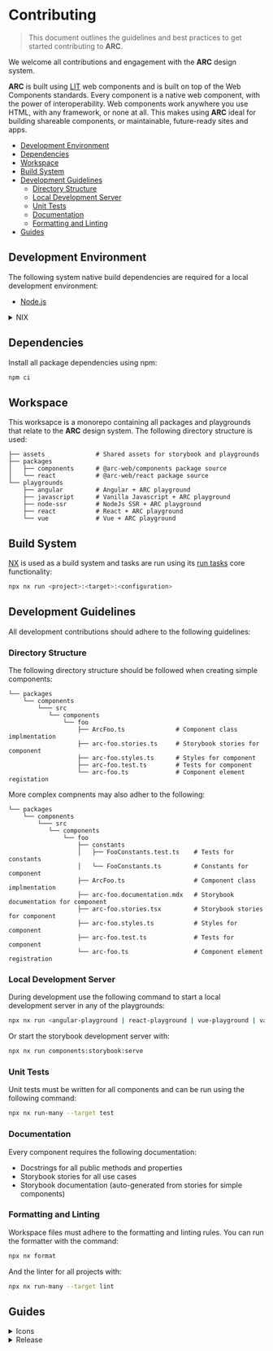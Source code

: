# Contributing

> This document outlines the guidelines and best practices to get started contributing to **ARC**.

We welcome all contributions and engagement with the **ARC** design system.

**ARC** is built using [LIT](https://lit.dev/) web components and is built on top of the Web Components standards. Every component is a native web component, with the power of interoperability. Web components work anywhere you use HTML, with any framework, or none at all. This makes using **ARC** ideal for building shareable components, or maintainable, future-ready sites and apps.

- [Development Environment](#development-environment)
- [Dependencies](#dependencies)
- [Workspace](#workspace)
- [Build System](#build-system)
- [Development Guidelines](#development-guidelines)
  - [Directory Structure](#directory-structure)
  - [Local Development Server](#local-development-server)
  - [Unit Tests](#unit-tests)
  - [Documentation](#documentation)
  - [Formatting and Linting](#formatting-and-linting)
- [Guides](#guides)

## Development Environment

The following system native build dependencies are required for a local development environment:

- [Node.js](https://nodejs.org/en/)

<details>
  <summary>NIX</summary>

If you are using [NIX](https://nixos.org/) switch to the the provided development shell with:

```sh
nix-shell
```

</details>

## Dependencies

Install all package dependencies using npm:

```sh
npm ci
```

## Workspace

This worksapce is a monorepo containing all packages and playgrounds that relate to the **ARC** design system. The following directory structure is used:

```
├── assets              # Shared assets for storybook and playgrounds
├── packages
│   ├── components      # @arc-web/components package source
│   └── react           # @arc-web/react package source
└── playgrounds
    ├── angular         # Angular + ARC playground
    ├── javascript      # Vanilla Javascript + ARC playground
    ├── node-ssr        # NodeJs SSR + ARC playground
    ├── react           # React + ARC playground
    └── vue             # Vue + ARC playground
```

## Build System

[NX](https://nx.dev/) is used as a build system and tasks are run using its [run tasks](https://nx.dev/core-features/run-tasks) core functionality:

```sh
npx nx run <project>:<target>:<configuration>
```

## Development Guidelines

All development contributions should adhere to the following guidelines:

### Directory Structure

The following directory structure should be followed when creating simple components:

```
└── packages
    └── components
        └─── src
           └── components
               └── foo
                   ├── ArcFoo.ts              # Component class implmentation
                   ├── arc-foo.stories.ts     # Storybook stories for component
                   ├── arc-foo.styles.ts      # Styles for component
                   ├── arc-foo.test.ts        # Tests for component
                   └── arc-foo.ts             # Component element registation
```

More complex compnents may also adher to the following:

```
└── packages
    └── components
        └─── src
           └── components
               └── foo
                   ├── constants
                   │   ├── FooConstants.test.ts    # Tests for constants
                   │   └── FooConstants.ts         # Constants for component
                   ├── ArcFoo.ts                   # Component class implmentation
                   ├── arc-foo.documentation.mdx   # Storybook documentation for component
                   ├── arc-foo.stories.tsx         # Storybook stories for component
                   ├── arc-foo.styles.ts           # Styles for component
                   ├── arc-foo.test.ts             # Tests for component
                   └── arc-foo.ts                  # Component element registration
```

### Local Development Server

During development use the following command to start a local development server in any of the playgrounds:

```sh
npx nx run <angular-playground | react-playground | vue-playground | vanilla-playground | node-playground>:serve
```

Or start the storybook development server with:

```sh
npx nx run components:storybook:serve
```

### Unit Tests

Unit tests must be written for all components and can be run using the following command:

```sh
npx nx run-many --target test
```

### Documentation

Every component requires the following documentation:

- Docstrings for all public methods and properties
- Storybook stories for all use cases
- Storybook documentation (auto-generated from stories for simple components)

### Formatting and Linting

Workspace files must adhere to the formatting and linting rules. You can run the formatter with the command:

```sh
npx nx format
```

And the linter for all projects with:

```sh
npx nx run-many --target lint
```

## Guides

<details>
  <summary>Icons</summary>
**ARC** uses [Nucleo](https://nucleoapp.com/) to keep track of the available icons and make an easy export of them.
All the icons are exported as a single SVG `symbol` file, using the following preferences:

If you need to add new icons to the existing library, take the following steps:

1. Import the current icons.svg file into your [Nucleo](https://nucleoapp.com/) app.
2. Drag and drop an svg file into the existing set.
3. Select all icons.
4. Press the `Export` button.
5. Select the SVG <symbol> format.
6. Make sure that the export preferences are as follows:
   1. Base class: ''
   2. Icon ID Prefix: 'arc-'
   3. Use external reference for `use` element: false
   4. Remove stroke-width values: true
   5. Remove `title`: true
   6. Use BEM naming convention: false
   7. Use CSS custom properties: true
7. If everything is correct, press the `Export Icons` button.

Most SVG icons that are exported contain a `fill` or a `stroke` color like `#1C1C1C` or `#fff`.
The `arc-icon` component inherits the color(s) from its parent to style the SVG,
so you can set the color property on the `arc-icon` element or an ancestor to change the color.
In order to make the icons work in any theme, the `fill` and/or `stroke` attributes of the exported icons.svg needs to be replaced with the `currentColor` value.

```html
<symbol id="arc-action-undo" viewBox="0 0 31 28">
  <g fill="none" class="nc-icon-wrapper" stroke="none">
    <g clip-path="url(#clip0_5238_4149)">
      <path d="M29.97 27.438h-.03a.76.76 0 0 1-.59-.25c-.151-.167-.237-.386-.257-.657a7.418 7.418 0 0 0-.197-1.14c-.111-.47-.464-1.224-1.06-2.266a10.522 10.522 0 0 0-2.316-2.781c-.948-.813-2.386-1.542-4.314-2.188-1.927-.645-4.162-.968-6.705-.968v5.75a.821.821 0 0 1-.045.28c-.03.084-.066.168-.106.25a.694.694 0 0 1-.167.22c-.07.062-.146.114-.227.156-.383.187-.726.146-1.03-.125L.364 12.969a1.023 1.023 0 0 1 0-1.563L12.927.781c.303-.27.64-.317 1.014-.14.373.177.56.484.56.922v5.593c.807.042 1.584.11 2.331.203.747.094 1.473.22 2.18.375a17.11 17.11 0 0 1 2.028.579c.646.229 1.261.494 1.847.796.585.302 1.14.63 1.665.985.524.354 1.019.745 1.483 1.172.464.427.898.88 1.302 1.359a13.739 13.739 0 0 1 2.134 3.578c.555 1.344.934 2.558 1.135 3.64a22.44 22.44 0 0 1 .364 3.313c.04 1.125.045 1.917.015 2.375-.03.459-.066.813-.106 1.063-.04.25-.141.453-.303.61a.836.836 0 0 1-.605.233zm-16.438-12.25c1.574 0 3.028.083 4.36.25 1.332.166 2.502.411 3.511.734 1.01.323 1.913.677 2.71 1.062.797.386 1.508.834 2.134 1.344.626.51 1.15.995 1.574 1.453a13.2 13.2 0 0 1 1.211 1.532c-.383-3.021-1.443-5.563-3.178-7.625-2.644-3.188-6.752-4.782-12.322-4.782a.917.917 0 0 1-.68-.297.976.976 0 0 1-.289-.703v-4.5l-10.08 8.531 10.08 8.626v-4.625c0-.271.091-.51.273-.72a.81.81 0 0 1 .212-.155c.08-.042.161-.073.242-.094a.968.968 0 0 1 .242-.031z" fill="currentColor" />
    </g>
    <defs>
      <clipPath id="clip0_5238_4149">
        <path fill="currentColor" d="M0 0h31v28H0z" />
      </clipPath>
    </defs>
  </g>
</symbol>
```

In the code example above, the `fill` attribute is provided with the `currentColor` value,
this ensures that the SVG is no longer responsible for the colours.

</details>

<details>
  <summary>Release</summary>
Use the `arc-release` script to set a new version for all packages within the workspace with:

```sh
npx nx run arc-release
```

Packages and storybook documentation for the release are built and published using the [publish](./.github/workflows/publish.yml) workflow upon a GitHub release being created.

</details>
